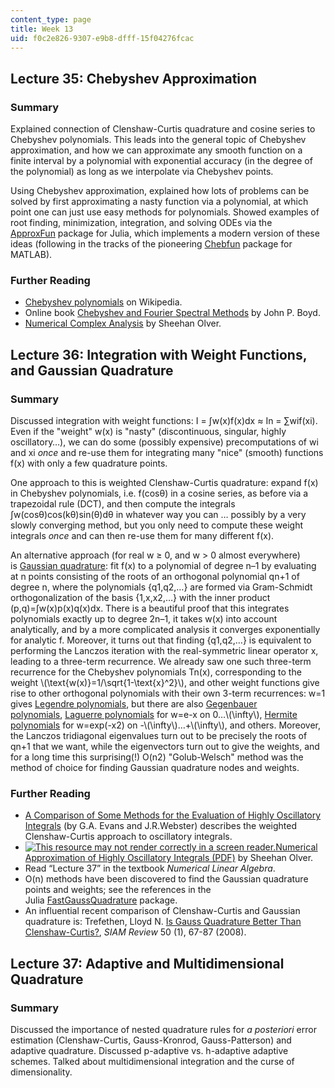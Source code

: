 ```yaml
---
content_type: page
title: Week 13
uid: f0c2e826-9307-e9b8-dfff-15f04276fcac
---
```


Lecture 35: Chebyshev Approximation
-----------------------------------

### Summary

Explained connection of Clenshaw-Curtis quadrature and cosine series to Chebyshev polynomials. This leads into the general topic of Chebyshev approximation, and how we can approximate any smooth function on a finite interval by a polynomial with exponential accuracy (in the degree of the polynomial) as long as we interpolate via Chebyshev points.

Using Chebyshev approximation, explained how lots of problems can be solved by first approximating a nasty function via a polynomial, at which point one can just use easy methods for polynomials. Showed examples of root finding, minimization, integration, and solving ODEs via the [ApproxFun](https://github.com/ApproxFun/ApproxFun.jl) package for Julia, which implements a modern version of these ideas (following in the tracks of the pioneering [Chebfun](http://www.chebfun.org/) package for MATLAB).

### Further Reading

*   [Chebyshev polynomials](http://en.wikipedia.org/wiki/Chebyshev_polynomials) on Wikipedia.
*   Online book [Chebyshev and Fourier Spectral Methods](http://www-personal.umich.edu/~jpboyd/BOOK_Spectral2000.html) by John P. Boyd.
*   [Numerical Complex Analysis](http://www.maths.usyd.edu.au/u/olver/teaching/NCA/) by Sheehan Olver.

Lecture 36: Integration with Weight Functions, and Gaussian Quadrature
----------------------------------------------------------------------

### Summary

Discussed integration with weight functions: I = ∫w(x)f(x)dx ≈ In = ∑wif(xi). Even if the "weight" w(x) is "nasty" (discontinuous, singular, highly oscillatory…), we can do some (possibly expensive) precomputations of wi and xi _once_ and re-use them for integrating many "nice" (smooth) functions f(x) with only a few quadrature points.

One approach to this is weighted Clenshaw-Curtis quadrature: expand f(x) in Chebyshev polynomials, i.e. f(cosθ) in a cosine series, as before via a trapezoidal rule (DCT), and then compute the integrals ∫w(cosθ)cos(kθ)sin(θ)dθ in whatever way you can … possibly by a very slowly converging method, but you only need to compute these weight integrals _once_ and can then re-use them for many different f(x).

An alternative approach (for real w ≥ 0, and w > 0 almost everywhere) is [Gaussian quadrature](https://en.wikipedia.org/wiki/Gaussian_quadrature): fit f(x) to a polynomial of degree n–1 by evaluating at n points consisting of the roots of an orthogonal polynomial qn+1 of degree n, where the polynomials {q1,q2,…} are formed via Gram-Schmidt orthogonalization of the basis {1,x,x2,…} with the inner product (p,q)=∫w(x)p(x)q(x)dx. There is a beautiful proof that this integrates polynomials exactly up to degree 2n–1, it takes w(x) into account analytically, and by a more complicated analysis it converges exponentially for analytic f. Moreover, it turns out that finding {q1,q2,…} is equivalent to performing the Lanczos iteration with the real-symmetric linear operator x, leading to a three-term recurrence. We already saw one such three-term recurrence for the Chebyshev polynomials Tn(x), corresponding to the weight \\(\\text{w(x)}=1/\\sqrt{1-\\text{x}^2}\\), and other weight functions give rise to other orthogonal polynomials with their own 3-term recurrences: w=1 gives [Legendre polynomials](https://en.wikipedia.org/wiki/Legendre_polynomials), but there are also [Gegenbauer polynomials](https://en.wikipedia.org/wiki/Gegenbauer_polynomials), [Laguerre polynomials](https://en.wikipedia.org/wiki/Laguerre_polynomials) for w=e\-x on 0…\\(\\infty\\), [Hermite polynomials](https://en.wikipedia.org/wiki/Hermite_polynomials) for w=exp(-x2) on -\\(\\infty\\)…+\\(\\infty\\), and others. Moreover, the Lanczos tridiagonal eigenvalues turn out to be precisely the roots of qn+1 that we want, while the eigenvectors turn out to give the weights, and for a long time this surprising(!) O(n2) "Golub-Welsch" method was the method of choice for finding Gaussian quadrature nodes and weights.

### Further Reading

*   [A Comparison of Some Methods for the Evaluation of Highly Oscillatory Integrals](https://doi.org/10.1016/S0377-0427(99)00213-7) (by G.A. Evans and J.R.Webster) describes the weighted Clenshaw-Curtis approach to oscillatory integrals.
*   [![This resource may not render correctly in a screen reader.](/images/inacessible.gif)Numerical Approximation of Highly Oscillatory Integrals (PDF)](http://www.maths.usyd.edu.au/u/olver/papers/OlverThesis.pdf) by Sheehan Olver.
*   Read “Lecture 37” in the textbook _Numerical Linear Algebra_.
*   O(n) methods have been discovered to find the Gaussian quadrature points and weights; see the references in the Julia [FastGaussQuadrature](https://github.com/JuliaApproximation/FastGaussQuadrature.jl) package.
*   An influential recent comparison of Clenshaw-Curtis and Gaussian quadrature is: Trefethen, Lloyd N. [Is Gauss Quadrature Better Than Clenshaw-Curtis?](http://citeseerx.ist.psu.edu/viewdoc/summary?doi=10.1.1.157.4174), _SIAM Review_ 50 (1), 67-87 (2008).

Lecture 37: Adaptive and Multidimensional Quadrature
----------------------------------------------------

### Summary

Discussed the importance of nested quadrature rules for _a posteriori_ error estimation (Clenshaw-Curtis, Gauss-Kronrod, Gauss-Patterson) and adaptive quadrature. Discussed p-adaptive vs. h-adaptive adaptive schemes. Talked about multidimensional integration and the curse of dimensionality.